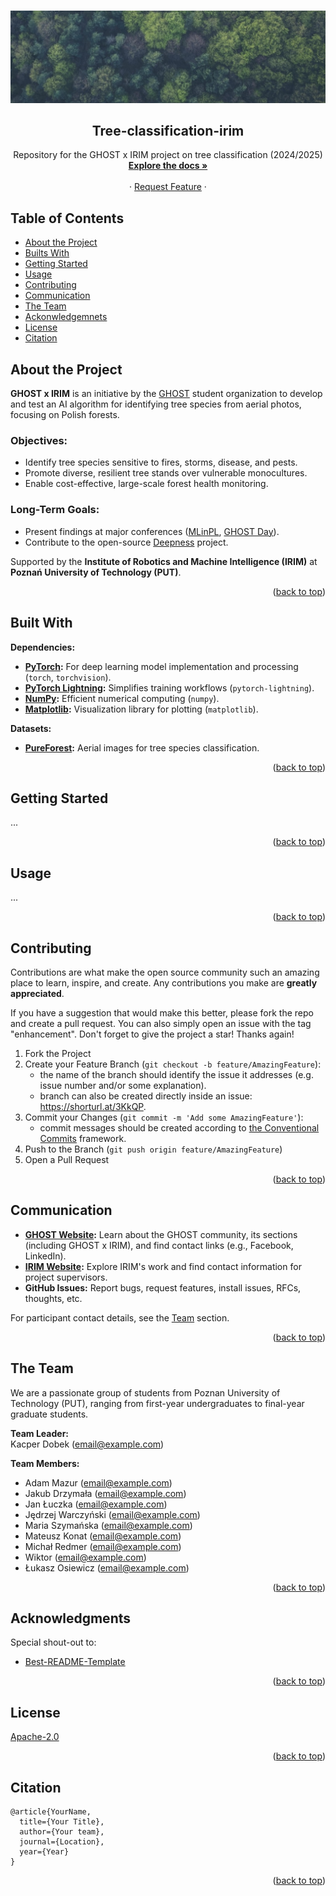 <a id="readme-top"></a>

<!-- PROJECT SHIELDS 
[![Contributors][contributors-shield]][contributors-url]
[![Forks][forks-shield]][forks-url]
[![Stargazers][stars-shield]][stars-url]
[![Issues][issues-shield]][issues-url]
[![Unlicense License][license-shield]][license-url]

-->

<br />
<div align="center">
  <img src="docs/pexels-markusspiske-1133380.jpeg" alt="Tree classification - Foto from Markus Spiske: https://www.pexels.com/de-de/foto/vogelperspektive-natur-wald-baume-113338/">

  <h2 align="center">Tree-classification-irim</h2>

  <p align="center">
    Repository for the GHOST x IRIM project on tree classification (2024/2025)
    <br />
    <!-- Change link to: https://github.com/GHOST-Science-Club/tree-classification-irim -->
    <a href="https://github.com/GHOST-Science-Club/tree-classification-irim/tree/docu"><b>Explore the docs »</b></a>
    <br />
    <br />
    <!-- What to write? What sections to add?
    <a href="https://github.com/GHOST-Science-Club/tree-classification-irim/tree/docu">View Demo</a>
    ·
    <a href="https://github.com/othneildrew/Best-README-Template/issues/new?labels=bug&template=bug-report---.md">Report Bug</a> -->
    · 
    <a href="https://github.com/GHOST-Science-Club/tree-classification-irim/issues/new?assignees=&labels=&projects=&template=feature_request.md&title=">Request Feature</a>
    ·
  </p>
</div>

## Table of Contents
- [About the Project](#about-the-project)
- [Builts With](#built-with)
- [Getting Started](#getting-started)
- [Usage](#usage)
- [Contributing](#contributing)
- [Communication](#communication)
- [The Team](#the-team)
- [Ackonwledgemnets](#acknowledgments)
- [License](#license)
- [Citation](#citation)

## About the Project
**GHOST x IRIM** is an initiative by the [GHOST](https://ghost.put.poznan.pl) student organization to develop and test an AI algorithm for identifying tree species from aerial photos, focusing on Polish forests.  

### Objectives:
- Identify tree species sensitive to fires, storms, disease, and pests.
- Promote diverse, resilient tree stands over vulnerable monocultures.
- Enable cost-effective, large-scale forest health monitoring.

### Long-Term Goals:
- Present findings at major conferences ([MLinPL](https://mlinpl.org), [GHOST Day](https://ghostday.pl)).
- Contribute to the open-source [Deepness](https://github.com/PUTvision/qgis-plugin-deepness) project.

Supported by the **Institute of Robotics and Machine Intelligence (IRIM)** at **Poznań University of Technology (PUT)**.


<p align="right">(<a href="#readme-top">back to top</a>)</p>

## Built With
**Dependencies:**
- **[PyTorch](https://pytorch.org/):** For deep learning model implementation and processing (`torch`, `torchvision`).
- **[PyTorch Lightning](https://www.pytorchlightning.ai/):** Simplifies training workflows (`pytorch-lightning`).
- **[NumPy](https://numpy.org/):** Efficient numerical computing (`numpy`).
- **[Matplotlib](https://matplotlib.org/):** Visualization library for plotting (`matplotlib`).

**Datasets:**
- **[PureForest](https://huggingface.co/datasets/IGNF/PureForest):** Aerial images for tree species classification.

<p align="right">(<a href="#readme-top">back to top</a>)</p>

## Getting Started
...

<p align="right">(<a href="#readme-top">back to top</a>)</p>

## Usage
...

<p align="right">(<a href="#readme-top">back to top</a>)</p>

<!-- The specifics of the contribution process to be determined -->
## Contributing
Contributions are what make the open source community such an amazing place to learn, inspire, and create. Any contributions you make are **greatly appreciated**.

If you have a suggestion that would make this better, please fork the repo and create a pull request. You can also simply open an issue with the tag "enhancement".
Don't forget to give the project a star! Thanks again!

1. Fork the Project
2. Create your Feature Branch (`git checkout -b feature/AmazingFeature`):
    - the name of the branch should identify the issue it addresses (e.g. issue number and/or some explanation).
    - branch can also be created directly inside an issue: https://shorturl.at/3KkQP.
3. Commit your Changes (`git commit -m 'Add some AmazingFeature'`):
    - commit messages should be created according to [the Conventional Commits](https://www.conventionalcommits.org/en/v1.0.0/) framework.
4. Push to the Branch (`git push origin feature/AmazingFeature`)
5. Open a Pull Request

<p align="right">(<a href="#readme-top">back to top</a>)</p>

## Communication

- **[GHOST Website](https://ghost.put.poznan.pl):** Learn about the GHOST community, its sections (including GHOST x IRIM), and find contact links (e.g., Facebook, LinkedIn).  
- **[IRIM Website](http://www.cie.put.poznan.pl/index-en.html):** Explore IRIM's work and find contact information for project supervisors.  
- **GitHub Issues:** Report bugs, request features, install issues, RFCs, thoughts, etc.

For participant contact details, see the [Team](#the-team) section.

<p align="right">(<a href="#readme-top">back to top</a>)</p>

## The Team
We are a passionate group of students from Poznan University of Technology (PUT), ranging from first-year undergraduates to final-year graduate students.

**Team Leader:**  
Kacper Dobek ([email@example.com](mailto:email@example.com))

**Team Members:**  
- Adam Mazur ([email@example.com](mailto:email@example.com))  
- Jakub Drzymała ([email@example.com](mailto:email@example.com))  
- Jan Łuczka ([email@example.com](mailto:email@example.com))  
- Jędrzej Warczyński ([email@example.com](mailto:email@example.com))  
- Maria Szymańska ([email@example.com](mailto:email@example.com))  
- Mateusz Konat ([email@example.com](mailto:email@example.com))   
- Michał Redmer ([email@example.com](mailto:email@example.com))   
- Wiktor ([email@example.com](mailto:email@example.com)) 
- Łukasz Osiewicz ([email@example.com](mailto:email@example.com))

<p align="right">(<a href="#readme-top">back to top</a>)</p>

## Acknowledgments
Special shout-out to:

- [Best-README-Template](https://github.com/othneildrew/Best-README-Template)

<p align="right">(<a href="#readme-top">back to top</a>)</p>

## License
[Apache-2.0](LICENSE)

<p align="right">(<a href="#readme-top">back to top</a>)</p>

## Citation   
```
@article{YourName,
  title={Your Title},
  author={Your team},
  journal={Location},
  year={Year}
}
```   

<p align="right">(<a href="#readme-top">back to top</a>)</p>